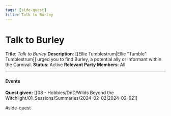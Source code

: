 ```yaml
---
tags: [side-quest]
title: Talk to Burley
---
```


# Talk to Burley

**Title**: *Talk to Burley*
**Description**: [[Ellie Tumblestrum|Ellie "Tumble" Tumblestrum]] urged you to find Burley, a potential ally or informant within the Carnival.
**Status**: Active
**Relevant Party Members**: All

---

#### Events

**Quest given:** [[08 - Hobbies/DnD/Wilds Beyond the Witchlight/01_Sessions/Summaries/2024-02-02|2024-02-02]]

#side-quest
